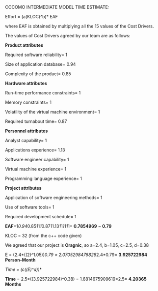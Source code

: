 COCOMO INTERMEDIATE MODEL TIME ESTIMATE:

Effort = (a(KLOC)^b)* EAF

where EAF is obtained by multiplying all the 15 values of the Cost Drivers.

The values of Cost Drivers agreed by our team are as follows:

**Product attributes**

Required software reliability= 1

Size of application database= 0.94

Complexity of the product= 0.85

**Hardware attributes**

Run-time performance constraints= 1

Memory constraints= 1

Volatility of the virtual machine environment= 1

Required turnabout time= 0.87

**Personnel attributes**

Analyst capability= 1

Applications experience= 1.13

Software engineer capability= 1

Virtual machine experience= 1

Programming language experience= 1

**Project attributes**

Application of software engineering methods= 1

Use of software tools= 1

Required development schedule= 1

**EAF**=1*0.94*0.85*1*1*1*0.87*1*1.13*1*1*1*1*1*1= **0.7854969** ~ **0.79** 

KLOC = 32 (from the c++ code given)

We agreed that our project is **Oragnic**, so a=2.4, b=1.05, c=2.5, d=0.38

E = (2.4*((2)^1.05))*0.79 = 2.0705298476828*2.4*0.79= **3.925722984 Person-Month**

**Time = (c*((E)^d))**

**Time** = 2.5*((3.925722984)^0.38) = 1.6814675909619*2.5= **4.20365 Months**

